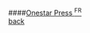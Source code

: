####[Onestar Press <sup>FR</sup>](http://www.onestarpress.com)
<br />
<a href="" class="back">back</a>